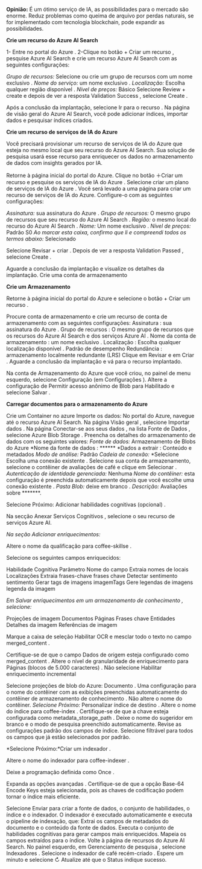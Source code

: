 **Opinião:**
  É um ótimo serviço de IA, as possibilidades para o mercado são enorme. Reduz problemas como queima de arquivo por perdas naturais, se for implementado com tecnologia blockchain, pode expandir as possibilidades.

**Crie um recurso do Azure AI Search**

1- Entre no portal do Azure .
2-Clique no botão + Criar um recurso , pesquise Azure AI Search e crie um recurso Azure AI Search com as seguintes configurações:

  *Grupo de recursos:* Selecione ou crie um grupo de recursos com um nome exclusivo .
  *Nome do serviço:* um nome exclusivo .
  *Localização:* Escolha qualquer região disponível .
  *Nível de preços:* Básico
  Selecione Review + create e depois de ver a resposta Validation Success , selecione Create .

  Após a conclusão da implantação, selecione Ir para o recurso . Na página de visão geral do Azure AI Search, você pode adicionar índices, importar dados e pesquisar índices criados.

**Crie um recurso de serviços de IA do Azure**

  Você precisará provisionar um recurso de serviços de IA do Azure que esteja no mesmo local que seu recurso do Azure AI Search. Sua solução de pesquisa usará esse recurso para enriquecer os dados no armazenamento de dados com insights gerados por IA.

  Retorne à página inicial do portal do Azure. Clique no botão ＋Criar um recurso e pesquise os serviços de IA do Azure . Selecione criar um plano de serviços de IA do Azure . Você será levado a uma página para criar um recurso de serviços de IA do Azure. Configure-o com as seguintes configurações:

  *Assinatura:* sua assinatura do Azure .
  *Grupo de recursos:* O mesmo grupo de recursos que seu recurso do Azure AI Search .
  *Região:* o mesmo local do recurso do Azure AI Search .
  *Nome:* Um nome exclusivo .
  *Nível de preços:* Padrão S0
  *Ao marcar esta caixa, confirmo que li e compreendi todos os termos abaixo:* Selecionado

  Selecione Revisar + criar . Depois de ver a resposta Validation Passed , selecione Create .

  Aguarde a conclusão da implantação e visualize os detalhes da implantação.
Crie uma conta de armazenamento


**Crie um Armazenamento**

  Retorne à página inicial do portal do Azure e selecione o botão + Criar um recurso .

  Procure conta de armazenamento e crie um recurso de conta de armazenamento com as seguintes configurações:
  Assinatura : sua assinatura do Azure .
  Grupo de recursos : O mesmo grupo de recursos que os recursos do Azure AI Search e dos serviços Azure AI .
  Nome da conta de armazenamento : um nome exclusivo .
  Localização : Escolha qualquer localização disponível .
  Padrão de desempenho
  Redundância : armazenamento localmente redundante (LRS)
  Clique em Revisar e em Criar . Aguarde a conclusão da implantação e vá para o recurso implantado.

  Na conta de Armazenamento do Azure que você criou, no painel de menu esquerdo, selecione Configuração (em Configurações ).
  Altere a configuração de Permitir acesso anônimo de Blob para Habilitado e selecione Salvar .

**Carregar documentos para o armazenamento do Azure**

  Crie um Container no azure
  Importe os dados: 
  No portal do Azure, navegue até o recurso Azure AI Search. Na página Visão geral , selecione Importar dados .
  Na página Conectar-se aos seus dados , na lista Fonte de Dados , selecione Azure Blob Storage . Preencha os detalhes do armazenamento de dados com os seguintes valores:
  *Fonte de dados:* Armazenamento de Blobs do Azure
  *Nome da fonte de dados : ******
  *Dados a extrair : Conteúdo e metadados
  *Modo de análise:* Padrão
  *Cadeia de conexão:* *Selecione Escolha uma conexão existente . Selecione sua conta de armazenamento, selecione o contêiner de avaliações de café e clique em Selecionar .
  *Autenticação de identidade gerenciada:* Nenhuma 
  *Nome do contêiner:* esta configuração é preenchida automaticamente depois que você escolhe uma conexão existente .
  *Pasta Blob:* deixe em branco .
  *Descrição:* Avaliações sobre *******.

  Selecione Próximo: Adicionar habilidades cognitivas (opcional) .

  Na secção Anexar Serviços Cognitivos , selecione o seu recurso de serviços Azure AI.

  *Na seção Adicionar enriquecimentos:*

Altere o nome da qualificação para coffee-skillse .

  Selecione os seguintes campos enriquecidos:

Habilidade Cognitiva	Parâmetro	Nome do campo
Extraia nomes de locais	 	Localizações
Extraia frases-chave	 	frases chave
Detectar sentimento	 	sentimento
Gerar tags de imagens	 	imagemTags
Gere legendas de imagens	 	legenda da imagem

  *Em Salvar enriquecimentos em um armazenamento de conhecimento , selecione:*

Projeções de imagem
Documentos
Páginas
Frases chave
Entidades
Detalhes da imagem
Referências de imagem

Marque a caixa de seleção Habilitar OCR e mesclar todo o texto no campo merged_content .

Certifique-se de que o campo Dados de origem esteja configurado como merged_content .
Altere o nível de granularidade de enriquecimento para Páginas (blocos de 5.000 caracteres) .
Não selecione Habilitar enriquecimento incremental

Selecione projeções de blob do Azure: Documento . Uma configuração para o nome do contêiner com as exibições preenchidas automaticamente do contêiner de armazenamento de conhecimento . Não altere o nome do contêiner.
*Selecione Próximo:* Personalizar índice de destino . Altere o nome do índice para coffee-index .
Certifique-se de que a chave esteja configurada como metadata_storage_path . Deixe o nome do sugeridor em branco e o modo de pesquisa preenchido automaticamente.
Revise as configurações padrão dos campos de índice. Selecione filtrável para todos os campos que já estão selecionados por padrão.

*Selecione Próximo:*Criar um indexador .

Altere o nome do indexador para coffee-indexer .

Deixe a programação definida como Once .

Expanda as opções avançadas . Certifique-se de que a opção Base-64 Encode Keys esteja selecionada, pois as chaves de codificação podem tornar o índice mais eficiente.

Selecione Enviar para criar a fonte de dados, o conjunto de habilidades, o índice e o indexador. O indexador é executado automaticamente e executa o pipeline de indexação, que:
Extrai os campos de metadados do documento e o conteúdo da fonte de dados.
Executa o conjunto de habilidades cognitivas para gerar campos mais enriquecidos.
Mapeia os campos extraídos para o índice.
Volte à página de recursos do Azure AI Search. No painel esquerdo, em Gerenciamento de pesquisa , selecione Indexadores . Selecione o indexador de café recém-criado . Espere um minuto e selecione ↻ Atualize até que o Status indique sucesso.
